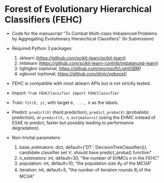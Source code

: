# Forest of Evolutionary Hierarchical Classifiers (FEHC)

* Code for the manuscript "To Combat Multi-class Imbalanced Problems by Aggregating Evolutionary Hierarchical Classifiers" (In Submission)

* Required Python 3 packages: 
    1. sklearn (https://github.com/scikit-learn/scikit-learn)
    2. imblearn (https://github.com/scikit-learn-contrib/imbalanced-learn)
    3. lightgbm (optional, https://github.com/microsoft/LightGBM)
    4. xgboost (optional, https://github.com/dmlc/xgboost)

* FEHC is compatible with most sklearn APIs but is not strictly tested.

* Import: `from FEHCClassifier import FEHCClassifier`

* Train: `fit(X, y)`, with target `0, ..., K` as the labels.

* Predict: `predict(X)` (hard prediction), `predict_proba(X)` (probalistic prediction), or `predict(X, n_estimator=1)` (using the EHMC instead of ESAE to predict, faster but possibly leading to performance degradation).

* Non-trivital parameters: 
    1. base_estimators: dict, default={'DT': DecisionTreeClassifier()}, candidate classifier set $\mathcal{C}$, should have predict_proba() function"
    2. n_estimators: int, default=30, "the number of EHMCs $n$ in the FEHC"
    3. population: int, default=10, "the population size $\theta_P$ of the MCGA"
    4. iteration: int, default=5, "the number of iteration rounds $\theta_I$ of the MCGA"
